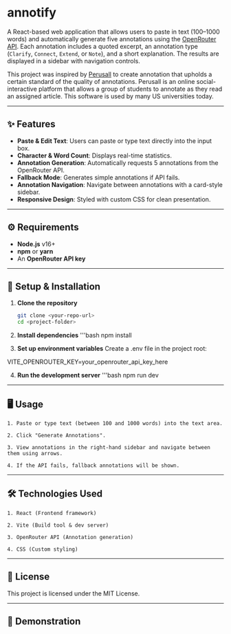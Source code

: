# annotify

A React-based web application that allows users to paste in text (100–1000 words) and automatically generate five annotations using the [OpenRouter API](https://openrouter.ai). Each annotation includes a quoted excerpt, an annotation type (`Clarify`, `Connect`, `Extend`, or `Note`), and a short explanation. The results are displayed in a sidebar with navigation controls.

This project was inspired by [Perusall](https://www.perusall.com/) to create annotation that upholds a certain standard of the quality of annotations. 
Perusall is an online social-interactive platform that allows a group of students to annotate as they read an assigned article. This software is used by many US universities today.

---

## ✨ Features
- **Paste & Edit Text**: Users can paste or type text directly into the input box.
- **Character & Word Count**: Displays real-time statistics.
- **Annotation Generation**: Automatically requests 5 annotations from the OpenRouter API.
- **Fallback Mode**: Generates simple annotations if API fails.
- **Annotation Navigation**: Navigate between annotations with a card-style sidebar.
- **Responsive Design**: Styled with custom CSS for clean presentation.


---

## ⚙️ Requirements
- **Node.js** v16+
- **npm** or **yarn**
- An **OpenRouter API key**

---

## 🚀 Setup & Installation

1. **Clone the repository**
   ```bash
   git clone <your-repo-url>
   cd <project-folder>

2. **Install dependencies**
'''bash
  npm install

3. **Set up environment variables**
  Create a .env file in the project root:

  VITE_OPENROUTER_KEY=your_openrouter_api_key_here

4. **Run the development server**
    '''bash
    npm run dev

---

## 🖥 Usage

    1. Paste or type text (between 100 and 1000 words) into the text area.

    2. Click "Generate Annotations".

    3. View annotations in the right-hand sidebar and navigate between them using arrows.

    4. If the API fails, fallback annotations will be shown.

---
## 🛠 Technologies Used

    1. React (Frontend framework)

    2. Vite (Build tool & dev server)

    3. OpenRouter API (Annotation generation)

    4. CSS (Custom styling)

---
## 📜 License
This project is licensed under the MIT License.

---
## 🎥 Demonstration
